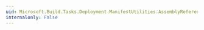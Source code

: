 ```yaml
---
uid: Microsoft.Build.Tasks.Deployment.ManifestUtilities.AssemblyReference.#ctor
internalonly: False
---
```

